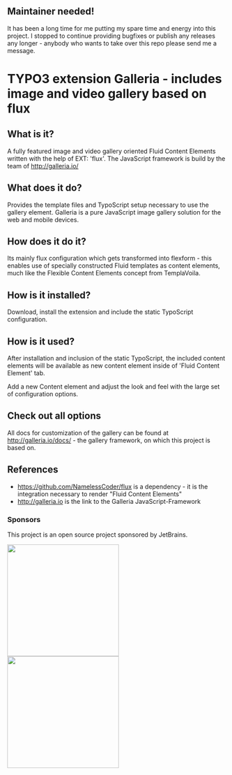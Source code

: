 ## Maintainer needed!

It has been a long time for me putting my spare time and energy into this project. I stopped to continue providing bugfixes or publish any releases any longer - anybody who wants to take over this repo please send me a message.


TYPO3 extension Galleria - includes image and video gallery based on flux
=================================================================================================

## What is it?

A fully featured image and video gallery oriented Fluid Content Elements written with the help of EXT: 'flux'. The JavaScript framework is build by the team of http://galleria.io/

## What does it do?

Provides the template files and TypoScript setup necessary to use the gallery element. Galleria is a pure JavaScript image gallery solution for the web and mobile devices.

## How does it do it?

Its mainly flux configuration which gets transformed into flexform - this enables use of specially constructed Fluid templates as
content elements, much like the Flexible Content Elements concept from TemplaVoila.

## How is it installed?

Download, install the extension and include the static TypoScript configuration.

## How is it used?

After installation and inclusion of the static TypoScript, the included content elements will be available as new content element
inside of 'Fluid Content Element' tab.

Add a new Content element and adjust the look and feel with the large set of configuration options.

## Check out all options

All docs for customization of the gallery can be found at http://galleria.io/docs/ - the gallery framework, on which this project is based on.

## References

* https://github.com/NamelessCoder/flux is a dependency - it is the integration necessary to render "Fluid Content Elements"
* http://galleria.io is the link to the Galleria JavaScript-Framework

### Sponsors
This project is an open source project sponsored by JetBrains. 

 <a href="https://www.jetbrains.com/" target="_blank"><img src="./public/images/logo_jetbrains.svg" width="256"></a>
 <a href="https://www.jetbrains.com/webstorm/" target="_blank"><img src="./public/images/logo_webstorm.svg" width="256"></a>

